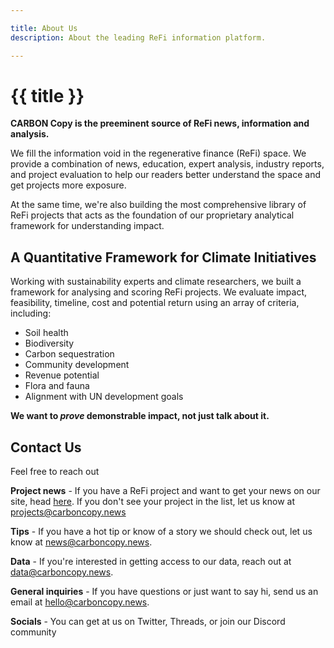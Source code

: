 ```yaml
---

title: About Us
description: About the leading ReFi information platform.

---
```


# {{ title }}

**CARBON Copy is the preeminent source of ReFi news, information and analysis.**

We fill the information void in the regenerative finance (ReFi) space. We provide a combination of news, education, expert analysis, industry reports, and project evaluation to help our readers better understand the space and get projects more exposure.

At the same time, we're also building the most comprehensive library of ReFi projects that acts as the foundation of our proprietary analytical framework for understanding impact.

<h2 class="mb-3 mt-4">A Quantitative Framework for Climate Initiatives</h2>

Working with sustainability experts and climate researchers, we built a framework for analysing and scoring ReFi projects. We evaluate impact, feasibility, timeline, cost and potential return using an array of criteria, including:

- Soil health
- Biodiversity
- Carbon sequestration
- Community development
- Revenue potential
- Flora and fauna
- Alignment with UN development goals

**We want to *prove* demonstrable impact, not just talk about it.**

<h2 class="mb-3 mt-4">Contact Us</h2>

Feel free to reach out

**Project news** - If you have a ReFi project and want to get your news on our site, head [here](https://baserow.io/form/Bvg1VhbZvYjYDyylflMoYvqPA7Gogg1GDeTjzO8ku-o). If you don't see your project in the list, let us know at projects@carboncopy.news

**Tips** - If you have a hot tip or know of a story we should check out, let us know at news@carboncopy.news.

**Data** - If you're interested in getting access to our data, reach out at data@carboncopy.news.

**General inquiries** - If you have questions or just want to say hi, send us an email at hello@carboncopy.news.

**Socials** - You can get at us on Twitter, Threads, or join our Discord community
